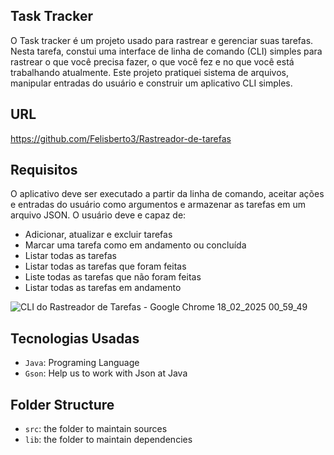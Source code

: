 ## Task Tracker 

O Task tracker é um projeto usado para rastrear e gerenciar suas tarefas. Nesta tarefa, constui uma interface de linha de comando (CLI) simples para rastrear o que você precisa fazer, o que você fez e no que você está trabalhando atualmente. Este projeto pratiquei sistema de arquivos, manipular entradas do usuário e construir um aplicativo CLI simples.
## URL
 https://github.com/Felisberto3/Rastreador-de-tarefas

## Requisitos
O aplicativo deve ser executado a partir da linha de comando, aceitar ações e entradas do usuário como argumentos e armazenar as tarefas em um arquivo JSON. O usuário deve e capaz de:

- Adicionar, atualizar e excluir tarefas
- Marcar uma tarefa como em andamento ou concluída
- Listar todas as tarefas
- Listar todas as tarefas que foram feitas
- Liste todas as tarefas que não foram feitas
- Listar todas as tarefas em andamento

![CLI do Rastreador de Tarefas - Google Chrome 18_02_2025 00_59_49](https://github.com/user-attachments/assets/611331ff-a644-497d-ba3b-26b686c1d1e1)

## Tecnologias Usadas

- `Java`: Programing Language 
- `Gson`: Help us to work with Json at Java
  
## Folder Structure

- `src`: the folder to maintain sources
- `lib`: the folder to maintain dependencies


